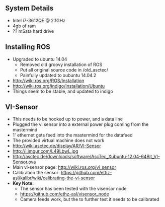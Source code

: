 ﻿## System Details
* Intel i7-3612QE @ 2.1GHz
* 4gb of ram
* ?? mSata hard drive


## Installing ROS
* Upgraded to ubuntu 14.04
   * Removed old groovy installation of ROS
   * Put all original source code in /old_asctec/
   * Painfully updated to xubuntu 14.04.2
* http://wiki.ros.org/ROS/Installation
* http://wiki.ros.org/indigo/Installation/Ubuntu
* Things seem to be stable, and updated to indigo



## VI-Sensor
* This needs to be hooked up to power, and a data line
* Plugged the vi sensor into a external power plug coming from the mastermind
* 1' ethernet gets feed into the mastermind for the datafeed
* The provided virtual machine does not work
* http://wiki.asctec.de/display/AR/VI-Sensor
* http://i.imgur.com/L49LbwL.jpg
* http://asctec.de/downloads/software/AscTec_Xubuntu-12.04-64Bit_VI-Sensor.ova
* Main vi-sensor page: http://wiki.ros.org/vi_sensor
* Calibration the sensor: https://github.com/ethz-asl/kalibr/wiki/calibrating-the-vi-sensor
* **Key Note:**
  * The sensor has been tested with the visensor node
  * https://github.com/ethz-asl/visensor_node
  * Camera feeds work, but the to further test it needs to be calibrated



